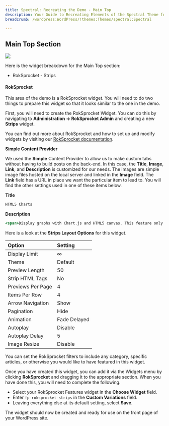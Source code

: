 ```yaml
---
title: Spectral: Recreating the Demo - Main Top
description: Your Guide to Recreating Elements of the Spectral Theme for WordPress
breadcrumb: /wordpress:WordPress/!themes:Themes/spectral:Spectral

---
```


Main Top Section
-----

![][demo]

Here is the widget breakdown for the Main Top section:

* RokSprocket - Strips

#### RokSprocket

This area of the demo is a RokSprocket widget. You will need to do two things to prepare this widget so that it looks similar to the one in the demo.

First, you will need to create the RokSprocket Widget. You can do this by navigating to **Administration -> RokSprocket Admin** and creating a new **Strips** widget.

You can find out more about RokSprocket and how to set up and modify widgets by visiting our [RokSprocket documentation][roksprocket].

**Simple Content Provider**

We used the **Simple** Content Provider to allow us to make custom tabs without having to build posts on the back-end. In this case, the **Title**, **Image**, **Link**, and **Description** is customized for our needs. The images are simple image files hosted on the local server and linked in the **Image** field. The **Link** field has a URL in place we want the particular item to lead to. You will find the other settings used in one of these items below.

**Title**

~~~ .html
HTML5 Charts
~~~

**Description**

~~~ .html
<span>Display graphs with Chart.js and HTML5 canvas. This feature only works on modern browsers and IE9+.</span><span class="visible-desktop largemargintop">It's based on Chart.js. Chart.js is an easy, object oriented client side graphs for designers and developers.</span>
~~~

Here is a look at the **Strips Layout Options** for this widget.

| Option            | Setting      |  
| :---------------- | :----------- |  
| Display Limit     | ∞            |  
| Theme             | Default      |  
| Preview Length    | 50           |  
| Strip HTML Tags   | No           |  
| Previews Per Page | 4            |  
| Items Per Row     | 4            |  
| Arrow Navigation  | Show         |  
| Pagination        | Hide         |  
| Animation         | Fade Delayed |  
| Autoplay          | Disable      |  
| Autoplay Delay    | 5            |  
| Image Resize      | Disable      |  

You can set the RokSprocket filters to include any category, specific articles, or otherwise you would like to have featured in this widget.

Once you have created this widget, you can add it via the Widgets menu by clicking **RokSprocket** and dragging it to the appropriate section. When you have done this, you will need to complete the following.

* Select your RokSprocket Features widget in the **Choose Widget** field.
* Enter `fp-roksprocket-strips` in the **Custom Variations** field.
* Leaving everything else at its default setting, select **Save**.

The widget should now be created and ready for use on the front page of your WordPress site.

[demo]: assets/demo_4.jpeg
[roksprocket]: ../../plugins/roksprocket/